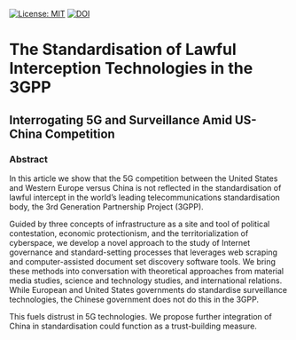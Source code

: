 [![License: MIT](https://img.shields.io/badge/License-MIT-yellow.svg)](https://opensource.org/licenses/MIT)
[![DOI](https://img.shields.io/badge/DOI-10.2139%2Fssrn.4167105-green.svg)](http://dx.doi.org/10.2139/ssrn.4167105)

# The Standardisation of Lawful Interception Technologies in the 3GPP
## Interrogating 5G and Surveillance Amid US-China Competition

### Abstract
In this article we show that the 5G competition between the United States and Western Europe versus China is not reflected in the standardisation of lawful intercept in the world’s leading telecommunications standardisation body, the 3rd Generation Partnership Project (3GPP).

Guided by three concepts of infrastructure as a site and tool of political contestation, economic protectionism, and the territorialization of cyberspace, we develop a novel approach to the study of Internet governance and standard-setting processes that leverages web scraping and computer-assisted document set discovery software tools. We bring these methods into conversation with theoretical approaches from material media studies, science and technology studies, and international relations. While European and United States governments do standardise surveillance technologies, the Chinese government does not do this in the 3GPP.

This fuels distrust in 5G technologies. We propose further integration of China in standardisation could function as a trust-building measure.

